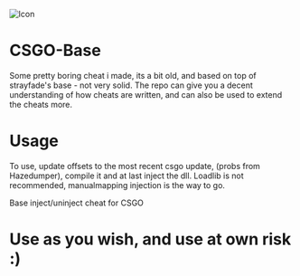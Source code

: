 
![Icon](![image](https://user-images.githubusercontent.com/36155981/138575289-d80b664e-c476-422f-bda7-7b246bf6ed8a.png))

# CSGO-Base
Some pretty boring cheat i made, its a bit old, and based on top of strayfade's base - not very solid.
The repo can give you a decent understanding of how cheats are written, and can also be used to extend the cheats more.

# Usage
To use, update offsets to the most recent csgo update, (probs from Hazedumper), compile it and at last inject the dll.
Loadlib is not recommended, manualmapping injection is the way to go.

Base inject/uninject cheat for CSGO

# Use as you wish, and use at own risk :)
